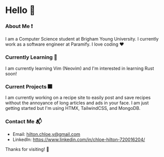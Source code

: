 # Hello 👋

<!--
**chlohilt/chlohilt** is a ✨ _special_ ✨ repository because its `README.md` (this file) appears on your GitHub profile.

Here are some ideas to get you started:

- 🔭 I’m currently working on ...
- 🌱 I’m currently learning ...
- 👯 I’m looking to collaborate on ...
- 🤔 I’m looking for help with ...
- 💬 Ask me about ...
- 📫 How to reach me: ...
- 😄 Pronouns: ...
- ⚡ Fun fact: ...
-->
### About Me ❗
I am a Computer Science student at Brigham Young University. I currently work as a software engineer at Paramify. I love coding ♥️

### Currently Learning 🌱
I am currently learning Vim (Neovim) and I'm interested in learning Rust soon!

### Current Projects 🎆
I am currently working on a recipe site to easily post and save recipes without the annoyance of long articles and ads in your face. I am just getting started but I'm using HTMX, TailwindCSS, and MongoDB.

### Contact Me 📬
- Email: hilton.chloe.y@gmail.com
- LinkedIn: https://www.linkedin.com/in/chloe-hilton-720016204/

Thanks for visiting! 🤗
